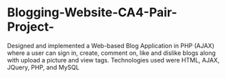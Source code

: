 # Blogging-Website-CA4-Pair-Project-
Designed and implemented a Web-based Blog Application in PHP (AJAX) where a user can sign in, create, comment on, like and dislike blogs along with upload a picture and view tags. Technologies used were HTML, AJAX, JQuery, PHP, and MySQL 
